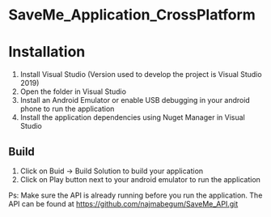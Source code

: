 # SaveMe_Application_CrossPlatform

# Installation

1. Install Visual Studio (Version used to develop the project is Visual Studio 2019)
2. Open the folder in Visual Studio
3. Install an Android Emulator or enable USB debugging in your android phone to run the application
4. Install the application dependencies using Nuget Manager in Visual Studio

## Build

1. Click on Buid -> Build Solution to build your application
2. Click on Play button next to your android emulator to run the application

Ps: Make sure the API is already running before you run the application. The API can be found at https://github.com/najmabegum/SaveMe_API.git
